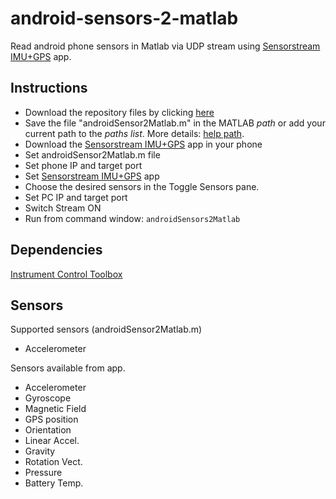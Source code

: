 # android-sensors-2-matlab
Read android phone sensors in Matlab via UDP stream using [Sensorstream IMU+GPS](https://play.google.com/store/apps/details?id=de.lorenz_fenster.sensorstreamgps&hl=en) app.

## Instructions

* Download the repository files by clicking [here](https://github.com/andresmendes/android-sensors-2-matlab/archive/master.zip)
* Save the file "androidSensor2Matlab.m" in the MATLAB _path_ or add your current path to the _paths list_. More details: [help path](http://www.mathworks.com/help/matlab/ref/path.html).
* Download the [Sensorstream IMU+GPS](https://play.google.com/store/apps/details?id=de.lorenz_fenster.sensorstreamgps&hl=en) app in your phone
* Set androidSensor2Matlab.m file
 * Set phone IP and target port
* Set [Sensorstream IMU+GPS](https://play.google.com/store/apps/details?id=de.lorenz_fenster.sensorstreamgps&hl=en) app
 * Choose the desired sensors in the Toggle Sensors pane.
 * Set PC IP and target port
* Switch Stream ON
* Run from command window: `androidSensors2Matlab`

## Dependencies

[Instrument Control Toolbox](http://www.mathworks.com/products/instrument/)

## Sensors

Supported sensors (androidSensor2Matlab.m)

* Accelerometer

Sensors available from app.

* Accelerometer
* Gyroscope
* Magnetic Field
* GPS position
* Orientation
* Linear Accel.
* Gravity
* Rotation Vect.
* Pressure
* Battery Temp.
